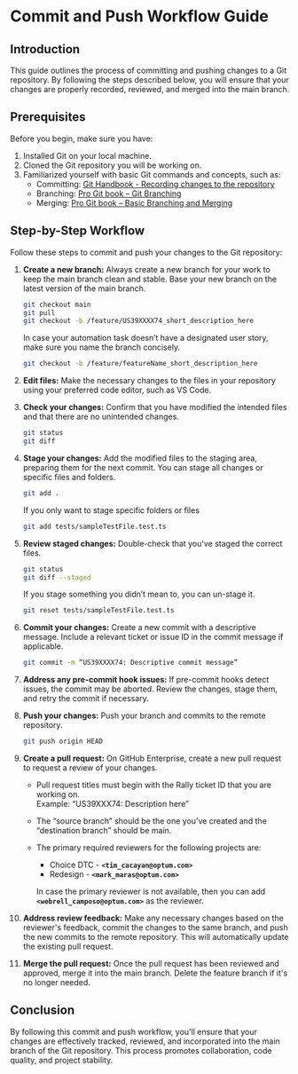 # Commit and Push Workflow Guide

## Introduction

This guide outlines the process of committing and pushing changes to a Git repository. By following the steps described below, you will ensure that your changes are properly recorded, reviewed, and merged into the main branch.

## Prerequisites

Before you begin, make sure you have:

1. Installed Git on your local machine.
2. Cloned the Git repository you will be working on.
3. Familiarized yourself with basic Git commands and concepts, such as:
   - Committing: [Git Handbook - Recording changes to the repository](https://git-scm.com/book/en/v2/Git-Basics-Recording-Changes-to-the-Repository)
   - Branching: [Pro Git book – Git Branching](https://git-scm.com/book/en/v2/Git-Branching-Branches-in-a-Nutshell)
   - Merging: [Pro Git book – Basic Branching and Merging](https://git-scm.com/book/en/v2/Git-Branching-Basic-Branching-and-Merging)

## Step-by-Step Workflow

Follow these steps to commit and push your changes to the Git repository:

1. **Create a new branch:** Always create a new branch for your work to keep the main branch clean and stable. Base your new branch on the latest version of the main branch.

    ```sh
    git checkout main
    git pull
    git checkout -b /feature/US39XXXX74_short_description_here
    ```

    In case your automation task doesn’t have a designated user story, make sure you name the branch concisely.

    ```sh
    git checkout -b /feature/featureName_short_description_here
    ```

2. **Edit files:** Make the necessary changes to the files in your repository using your preferred code editor, such as VS Code.

3. **Check your changes:** Confirm that you have modified the intended files and that there are no unintended changes.

    ```sh
    git status
    git diff
    ```

4. **Stage your changes:** Add the modified files to the staging area, preparing them for the next commit. You can stage all changes or specific files and folders.

    ```sh
    git add .
    ```

    If you only want to stage specific folders or files

    ```sh
    git add tests/sampleTestFile.test.ts
    ```

5. **Review staged changes:** Double-check that you've staged the correct files.

    ```sh
    git status
    git diff --staged
    ```

    If you stage something you didn’t mean to, you can un-stage it.

    ```sh
    git reset tests/sampleTestFile.test.ts
    ```

6. **Commit your changes:** Create a new commit with a descriptive message. Include
    a relevant ticket or issue ID in the commit message if applicable.

    ```sh
    git commit -m “US39XXXX74: Descriptive commit message”
    ```

7. **Address any pre-commit hook issues:** If pre-commit hooks detect issues, the commit may be aborted. Review the changes, stage them, and retry the commit if necessary.

8. **Push your changes:** Push your branch and commits to the remote repository.

    ```sh
    git push origin HEAD
    ```

9. **Create a pull request:**
    On GitHub Enterprise, create a new pull request to request a review of your changes.

    - Pull request titles must begin with the Rally ticket ID that you are working on.  
      Example: “US39XXX74: Description here”

    - The “source branch” should be the one you’ve created and the “destination branch” should be main.

    - The primary required reviewers for the following projects are:
        - Choice DTC - **`<tim_cacayan@optum.com>`**
        - Redesign - **`<mark_maras@optum.com>`**

      In case the primary reviewer is not available, then you can add **`<webrell_camposo@optum.com>`** as the reviewer.

10. **Address review feedback:** Make any necessary changes based on the reviewer's feedback, commit the changes to the same branch, and push the new commits to the remote repository. This will automatically update the existing pull request.

11. **Merge the pull request:** Once the pull request has been reviewed and approved, merge it into the main branch. Delete the feature branch if it's no longer needed.

## Conclusion

By following this commit and push workflow, you'll ensure that your changes are effectively tracked, reviewed, and incorporated into the main branch of the Git repository. This process promotes collaboration, code quality, and project stability.
